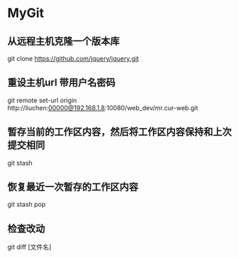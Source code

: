 # MyGit


## 从远程主机克隆一个版本库

git clone https://github.com/jquery/jquery.git

## 重设主机url 带用户名密码

git remote set-url origin http://liuchen:00000@192.168.1.8:10080/web_dev/mr.cur-web.git

## 暂存当前的工作区内容，然后将工作区内容保持和上次提交相同

git stash

## 恢复最近一次暂存的工作区内容

git stash pop

## 检查改动

git diff [文件名]
